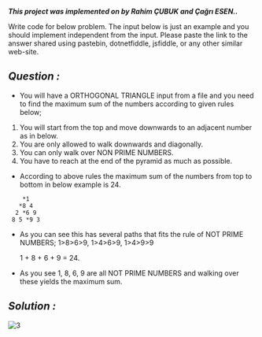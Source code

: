 **_This project was implemented on by Rahim ÇUBUK and Çağrı ESEN.._**

Write code for below problem. The input below is just an example and you should implement independent from the
input. Please paste the link to the answer shared using pastebin, dotnetfiddle, jsfiddle, or any other similar
web-site.
## _Question :_
- You will have a ORTHOGONAL TRIANGLE input from a file and you need to find the maximum sum of the numbers according
to given rules below;

1. You will start from the top and move downwards to an adjacent number as in below.
2. You are only allowed to walk downwards and diagonally.
3. You can only walk over NON PRIME NUMBERS.
4. You have to reach at the end of the pyramid as much as possible.

- According to above rules the maximum sum of the numbers from top to bottom in below example is 24.
```
    *1 
   *8 4 
  2 *6 9
 8 5 *9 3  
```   
- As you can see this has several paths that fits the rule of NOT PRIME NUMBERS; 1>8>6>9, 1>4>6>9, 1>4>9>9
  
  1 + 8 + 6 + 9 = 24.  

- As you see 1, 8, 6, 9 are all NOT PRIME NUMBERS and walking over these yields the maximum sum.

## _Solution :_

![3](https://user-images.githubusercontent.com/32637622/60755568-374dd980-9ffa-11e9-850e-14f40c560826.PNG)
